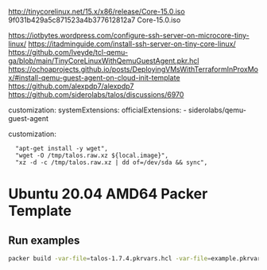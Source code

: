 http://tinycorelinux.net/15.x/x86/release/Core-15.0.iso
9f031b429a5c871523a4b377612812a7  Core-15.0.iso

https://iotbytes.wordpress.com/configure-ssh-server-on-microcore-tiny-linux/
https://itadminguide.com/install-ssh-server-on-tiny-core-linux/
https://github.com/lveyde/tcl-qemu-ga/blob/main/TinyCoreLinuxWithQemuGuestAgent.pkr.hcl
https://ochoaprojects.github.io/posts/DeployingVMsWithTerraformInProxMox/#install-qemu-guest-agent-on-cloud-init-template
https://github.com/alexpdp7/alexpdp7
https://github.com/siderolabs/talos/discussions/6970

customization:
    systemExtensions:
        officialExtensions:
            - siderolabs/qemu-guest-agent

customization:


      "apt-get install -y wget",
      "wget -O /tmp/talos.raw.xz ${local.image}",
      "xz -d -c /tmp/talos.raw.xz | dd of=/dev/sda && sync",


# Ubuntu 20.04 AMD64 Packer Template

## Run examples

```bash
packer build -var-file=talos-1.7.4.pkrvars.hcl -var-file=example.pkrvars.hcl .
```
